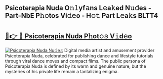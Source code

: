 ## Psicoterapia Nuda O𝚗𝚕yf𝚊ns L𝚎a𝚔ed N𝚞𝚍es - Part-NbE P𝚑𝚘tos Vi𝚍𝚎o - H𝚘𝚝 Part L𝚎a𝚔s BLTT4

# <h2><a href="http://kf80a0c.oniu.top/?m=Psicoterapia+Nuda">🔗👉 🔴 Psicoterapia Nuda P𝚑ot𝚘𝚜 V𝚒d𝚎o</a></h2>

[![Psicoterapia Nuda Nu𝚍e𝚜](https://i.imgur.com/0qMVB7G.gif)](http://kf80a0c.oniu.top/?m=Psicoterapia+Nuda)
Digital media artist and amusement provider Psicoterapia Nuda, celebrated for publishing dance and lifestyle tutorials through viral dance moves and compact films. The public persona of Psicoterapia Nuda is defined by its warm and genuine nature, but the mysteries of his private life remain a tantalizing enigma.  
